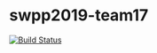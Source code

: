 # swpp2019-team17

[![Build Status](https://travis-ci.com/swsnu/swpp2019-team17.svg?branch=master)](https://travis-ci.com/swsnu/swpp2019-team17)